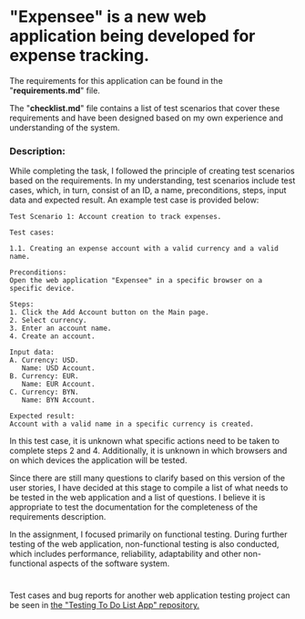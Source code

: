 # "Expensee" is a new web application being developed for expense tracking. 

The requirements for this application can be found in the "__requirements.md__" file. 

The "__checklist.md__" file contains a list of test scenarios that cover these requirements and have been designed based on my own experience and understanding of the system.


### Description:
While completing the task, I followed the principle of creating test scenarios based on the requirements. In my understanding, test scenarios include test cases, which, in turn, consist of an ID, a name, preconditions, steps, input data and expected result. An example test case is provided below:

```
Test Scenario 1: Account creation to track expenses.

Test cases:

1.1. Creating an expense account with a valid currency and a valid name.

Preconditions:
Open the web application "Expensee" in a specific browser on a specific device.

Steps:
1. Click the Add Account button on the Main page.
2. Select currency.
3. Enter an account name.
4. Create an account.

Input data:
A. Currency: USD.
   Name: USD Account.
B. Currency: EUR.
   Name: EUR Account.
C. Currency: BYN.
   Name: BYN Account.

Expected result:
Account with a valid name in a specific currency is created.
```

In this test case, it is unknown what specific actions need to be taken to complete steps 2 and 4. Additionally, it is unknown in which browsers and on which devices the application will be tested.

Since there are still many questions to clarify based on this version of the user stories, I have decided at this stage to compile a list of what needs to be tested in the web application and a list of questions. I believe it is appropriate to test the documentation for the completeness of the requirements description.

In the assignment, I focused primarily on functional testing. During further testing of the web application, non-functional testing is also conducted, which includes performance, reliability, adaptability and other non-functional aspects of the software system.

#
Test cases and bug reports for another web application testing project can be seen in [the "Testing To Do List App" repository.](https://github.com/hannakulikowska/Testing-To-Do-List-app)
